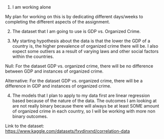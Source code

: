 1. I am working alone

My plan for working on this is by dedicating different days/weeks to completing the different aspects of the assignment. 

2. The dataset that I am going to use is GDP vs. Organized Crime.

3. My starting hypothesis about the data is that the lower the GDP of a country is, the higher prevalence of organized crime there will be. I also expect some outliers as a result of varying laws and other social factors within the countries.

Null: For the dataset GDP vs. organized crime, there will be no difference between GDP and instances of organized crime.

Alternative: For the dataset GDP vs. organized crime, there will be a difference in GDP and instances of organized crime.

4. The models that I plan to apply to my data first are linear regression based because of the nature of the data. The outcomes I am looking at are not really binary because there will always be at least SOME amount of organized crime in each country, so I will be working with more non binary outcomes.

Link to the dataset: https://www.kaggle.com/datasets/fxvdinxnd/correlation-data